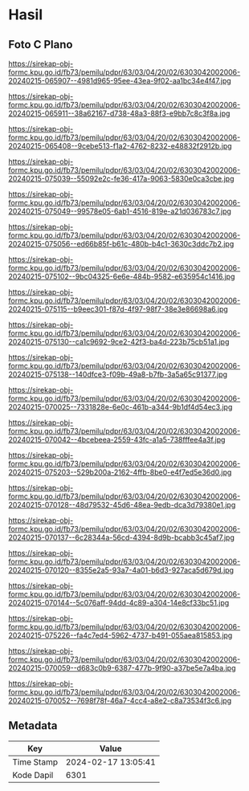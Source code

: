 # Hasil

## Foto C Plano

https://sirekap-obj-formc.kpu.go.id/fb73/pemilu/pdpr/63/03/04/20/02/6303042002006-20240215-065907--4981d965-95ee-43ea-9f02-aa1bc34e4f47.jpg

https://sirekap-obj-formc.kpu.go.id/fb73/pemilu/pdpr/63/03/04/20/02/6303042002006-20240215-065911--38a62167-d738-48a3-88f3-e9bb7c8c3f8a.jpg

https://sirekap-obj-formc.kpu.go.id/fb73/pemilu/pdpr/63/03/04/20/02/6303042002006-20240215-065408--9cebe513-f1a2-4762-8232-e48832f2912b.jpg

https://sirekap-obj-formc.kpu.go.id/fb73/pemilu/pdpr/63/03/04/20/02/6303042002006-20240215-075039--55092e2c-fe36-417a-9063-5830e0ca3cbe.jpg

https://sirekap-obj-formc.kpu.go.id/fb73/pemilu/pdpr/63/03/04/20/02/6303042002006-20240215-075049--99578e05-6ab1-4516-819e-a21d036783c7.jpg

https://sirekap-obj-formc.kpu.go.id/fb73/pemilu/pdpr/63/03/04/20/02/6303042002006-20240215-075056--ed66b85f-b61c-480b-b4c1-3630c3ddc7b2.jpg

https://sirekap-obj-formc.kpu.go.id/fb73/pemilu/pdpr/63/03/04/20/02/6303042002006-20240215-075102--9bc04325-6e6e-484b-9582-e635954c1416.jpg

https://sirekap-obj-formc.kpu.go.id/fb73/pemilu/pdpr/63/03/04/20/02/6303042002006-20240215-075115--b9eec301-f87d-4f97-98f7-38e3e86698a6.jpg

https://sirekap-obj-formc.kpu.go.id/fb73/pemilu/pdpr/63/03/04/20/02/6303042002006-20240215-075130--ca1c9692-9ce2-42f3-ba4d-223b75cb51a1.jpg

https://sirekap-obj-formc.kpu.go.id/fb73/pemilu/pdpr/63/03/04/20/02/6303042002006-20240215-075138--140dfce3-f09b-49a8-b7fb-3a5a65c91377.jpg

https://sirekap-obj-formc.kpu.go.id/fb73/pemilu/pdpr/63/03/04/20/02/6303042002006-20240215-070025--7331828e-6e0c-461b-a344-9b1df4d54ec3.jpg

https://sirekap-obj-formc.kpu.go.id/fb73/pemilu/pdpr/63/03/04/20/02/6303042002006-20240215-070042--4bcebeea-2559-43fc-a1a5-738fffee4a3f.jpg

https://sirekap-obj-formc.kpu.go.id/fb73/pemilu/pdpr/63/03/04/20/02/6303042002006-20240215-075203--529b200a-2162-4ffb-8be0-e4f7ed5e36d0.jpg

https://sirekap-obj-formc.kpu.go.id/fb73/pemilu/pdpr/63/03/04/20/02/6303042002006-20240215-070128--48d79532-45d6-48ea-9edb-dca3d79380e1.jpg

https://sirekap-obj-formc.kpu.go.id/fb73/pemilu/pdpr/63/03/04/20/02/6303042002006-20240215-070137--6c28344a-56cd-4394-8d9b-bcabb3c45af7.jpg

https://sirekap-obj-formc.kpu.go.id/fb73/pemilu/pdpr/63/03/04/20/02/6303042002006-20240215-070120--8355e2a5-93a7-4a01-b6d3-927aca5d679d.jpg

https://sirekap-obj-formc.kpu.go.id/fb73/pemilu/pdpr/63/03/04/20/02/6303042002006-20240215-070144--5c076aff-94dd-4c89-a304-14e8cf33bc51.jpg

https://sirekap-obj-formc.kpu.go.id/fb73/pemilu/pdpr/63/03/04/20/02/6303042002006-20240215-075226--fa4c7ed4-5962-4737-b491-055aea815853.jpg

https://sirekap-obj-formc.kpu.go.id/fb73/pemilu/pdpr/63/03/04/20/02/6303042002006-20240215-070059--d683c0b9-6387-477b-9f90-a37be5e7a4ba.jpg

https://sirekap-obj-formc.kpu.go.id/fb73/pemilu/pdpr/63/03/04/20/02/6303042002006-20240215-070052--7698f78f-46a7-4cc4-a8e2-c8a73534f3c6.jpg


## Metadata

| Key        | Value               |
| ---------- | ------------------- |
| Time Stamp | 2024-02-17 13:05:41 |
| Kode Dapil | 6301                |



